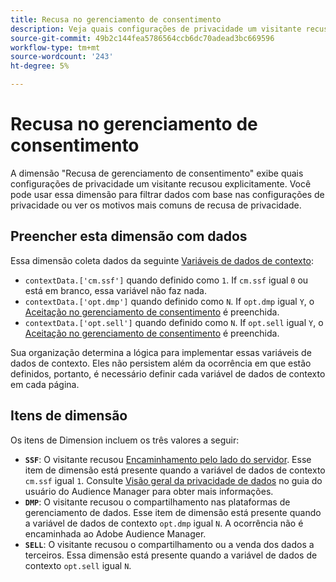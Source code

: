 ```yaml
---
title: Recusa no gerenciamento de consentimento
description: Veja quais configurações de privacidade um visitante recusou.
source-git-commit: 49b2c144fea5786564ccb6dc70adead3bc669596
workflow-type: tm+mt
source-wordcount: '243'
ht-degree: 5%

---
```


# Recusa no gerenciamento de consentimento

A dimensão &quot;Recusa de gerenciamento de consentimento&quot; exibe quais configurações de privacidade um visitante recusou explicitamente. Você pode usar essa dimensão para filtrar dados com base nas configurações de privacidade ou ver os motivos mais comuns de recusa de privacidade.

## Preencher esta dimensão com dados

Essa dimensão coleta dados da seguinte [Variáveis de dados de contexto](/help/implement/vars/page-vars/contextdata.md):

* `contextData.['cm.ssf']` quando definido como `1`. If `cm.ssf` igual `0` ou está em branco, essa variável não faz nada.
* `contextData.['opt.dmp']` quando definido como `N`. If `opt.dmp` igual `Y`, o [Aceitação no gerenciamento de consentimento](cm-opt-in.md) é preenchida.
* `contextData.['opt.sell']` quando definido como `N`. If `opt.sell` igual `Y`, o [Aceitação no gerenciamento de consentimento](cm-opt-in.md) é preenchida.

Sua organização determina a lógica para implementar essas variáveis de dados de contexto. Eles não persistem além da ocorrência em que estão definidos, portanto, é necessário definir cada variável de dados de contexto em cada página.

## Itens de dimensão

Os itens de Dimension incluem os três valores a seguir:

* **`SSF`**: O visitante recusou [Encaminhamento pelo lado do servidor](/help/admin/admin/c-server-side-forwarding/ssf.md). Esse item de dimensão está presente quando a variável de dados de contexto `cm.ssf` igual `1`. Consulte [Visão geral da privacidade de dados](https://experienceleague.adobe.com/docs/audience-manager/user-guide/overview/data-privacy/data-privacy.html) no guia do usuário do Audience Manager para obter mais informações.
* **`DMP`**: O visitante recusou o compartilhamento nas plataformas de gerenciamento de dados. Esse item de dimensão está presente quando a variável de dados de contexto `opt.dmp` igual `N`. A ocorrência não é encaminhada ao Adobe Audience Manager.
* **`SELL`**: O visitante recusou o compartilhamento ou a venda dos dados a terceiros. Essa dimensão está presente quando a variável de dados de contexto `opt.sell` igual `N`.
